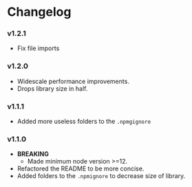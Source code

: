 # Changelog

### v1.2.1

- Fix file imports

### v1.2.0

- Widescale performance improvements.
- Drops library size in half.

### v1.1.1

- Added more useless folders to the `.npmgignore`

### v1.1.0

- **BREAKING**
  - Made minimum node version >=12.
- Refactored the README to be more concise.
- Added folders to the `.npmignore` to decrease size of library.
